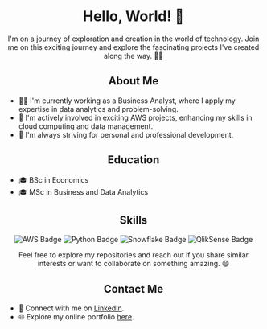 <h1 align="center">Hello, World! 👋</h1>

<p align="center">
  I'm on a journey of exploration and creation in the world of technology. 
  Join me on this exciting journey and explore the fascinating projects I've created along the way. 👨‍💻
</p>

<h2 align="center">About Me</h2>

- 👨‍💼 I'm currently working as a Business Analyst, where I apply my expertise in data analytics and problem-solving.
- 🔭 I'm actively involved in exciting AWS projects, enhancing my skills in cloud computing and data management.
- 🌱 I'm always striving for personal and professional development.

<h2 align="center">Education</h2>

- 🎓 BSc in Economics
- 🎓 MSc in Business and Data Analytics

<h2 align="center">Skills</h2>

<p align="center">
  <img src="https://img.shields.io/badge/AWS-Learner-yellow?style=for-the-badge&logo=amazon-aws" alt="AWS Badge">
  <img src="https://img.shields.io/badge/Python-Lover-blue?style=for-the-badge&logo=python" alt="Python Badge">
  <img src="https://img.shields.io/badge/Snowflake-Enthusiast-lightblue?style=for-the-badge&logo=snowflake" alt="Snowflake Badge">
  <img src="https://img.shields.io/badge/QlikSense-Enthusiast-green?style=for-the-badge&logo=qlik" alt="QlikSense Badge">
</p>

<p align="center">
  Feel free to explore my repositories and reach out if you share similar interests or want to collaborate on something amazing. 😄
</p>

<h2 align="center">Contact Me</h2>

- 💼 Connect with me on [LinkedIn](https://www.linkedin.com/in/manolis-vouvakis/).
- 🌐 Explore my online portfolio [here](https://emvouvakis.github.io/).
